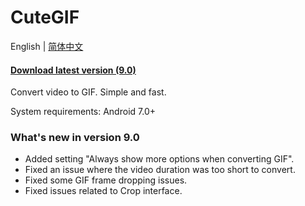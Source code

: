 # **CuteGIF**

English | [简体中文](https://pub.kdocs.cn/r/paGFePg24YDlAB4)

#### [**Download latest version (9.0)**](https://github.com/tasy5kg/CuteGIF/releases/latest)

Convert video to GIF. Simple and fast.

System requirements: Android 7.0+

### What\'s new in version 9.0

- Added setting "Always show more options when converting GIF".
- Fixed an issue where the video duration was too short to convert.
- Fixed some GIF frame dropping issues.
- Fixed issues related to Crop interface.


